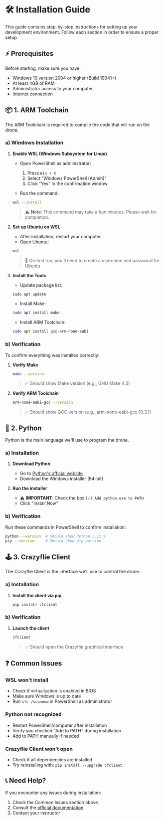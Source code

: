 # 🛠️ Installation Guide

This guide contains step-by-step instructions for setting up your development environment. Follow each section in order to ensure a proper setup.

## ⚡ Prerequisites

Before starting, make sure you have:

- Windows 10 version 2004 or higher (Build 19041+)
- At least 4GB of RAM
- Administrator access to your computer
- Internet connection

## 📦 1. ARM Toolchain

The ARM Toolchain is required to compile the code that will run on the drone.

### a) Windows Installation

1. **Enable WSL (Windows Subsystem for Linux)**
   - Open PowerShell as administrator:
     1. Press `Win + X`
     2. Select "Windows PowerShell (Admin)"
     3. Click "Yes" in the confirmation window

   - Run the command:
   ```bash
   wsl --install
   ```
   > ⚠️ **Note**: This command may take a few minutes. Please wait for completion.

2. **Set up Ubuntu on WSL**
   - After installation, restart your computer
   - Open Ubuntu:
   ```bash
   wsl
   ```
   > 📝 On first run, you'll need to create a username and password for Ubuntu

3. **Install the Tools**
   - Update package list:
   ```bash
   sudo apt update
   ```
   
   - Install Make:
   ```bash
   sudo apt install make 
   ```
   
   - Install ARM Toolchain:
   ```bash
   sudo apt install gcc-arm-none-eabi
   ```

### b) Verification

To confirm everything was installed correctly:

1. **Verify Make**
   ```bash
   make --version
   ```
   > ✅ Should show Make version (e.g., GNU Make 4.3)

2. **Verify ARM Toolchain**
   ```bash
   arm-none-eabi-gcc --version
   ```
   > ✅ Should show GCC version (e.g., arm-none-eabi-gcc 10.3.1)

## 🐍 2. Python

Python is the main language we'll use to program the drone.

### a) Installation

1. **Download Python**
   - Go to [Python's official website](http://www.python.org/downloads/release/python-3119)
   - Download the Windows installer (64-bit)
   
2. **Run the installer**
   - ⚠️ **IMPORTANT**: Check the box `[✓] Add python.exe to PATH`
   - Click "Install Now"

### b) Verification

Run these commands in PowerShell to confirm installation:

```bash
python --version  # Should show Python 3.11.9
pip --version     # Should show pip version
```

## 🕹️ 3. Crazyflie Client

The Crazyflie Client is the interface we'll use to control the drone.

### a) Installation

1. **Install the client via pip**
   ```bash
   pip install cfclient
   ```

### b) Verification

1. **Launch the client**
   ```bash
   cfclient
   ```
   > ✅ Should open the Crazyflie graphical interface

## ❓ Common Issues

### WSL won't install
- Check if virtualization is enabled in BIOS
- Make sure Windows is up to date
- Run `sfc /scannow` in PowerShell as administrator

### Python not recognized
- Restart PowerShell/computer after installation
- Verify you checked "Add to PATH" during installation
- Add to PATH manually if needed

### Crazyflie Client won't open
- Check if all dependencies are installed
- Try reinstalling with: `pip install --upgrade cfclient`

## 📞 Need Help?

If you encounter any issues during installation:
1. Check the Common Issues section above
2. Consult the [official documentation](https://www.bitcraze.io/documentation/tutorials/getting-started-with-crazyflie-2-x/)
3. Contact your instructor 
